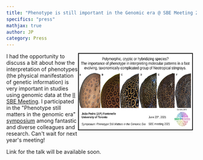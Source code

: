 ```yaml
---
title: "Phenotype is still important in the Genomic era @ SBE Meeting 2021"
specifics: "press"
mathjax: true
author: JP
category: Press
---
```

<img style="float: right; margin: 0px 10px 10px 0px" src="/img/phenotype_sbe.jpg" width="300px" height="200px" border="2px">

I had the opportunity to discuss a bit about how the interpretation of phenotypes (the physical manifestation of genetic information) is very important in studies using genomic data at the [II SBE Meeting](https://www.sbemeeting.com/). I participated in the "Phenotype still matters in the genomic era" [symposium](https://www.sbemeeting.com/symposia) among fantastic and diverse colleagues and research. Can't wait for next year's meeting! 

Link for the talk will be available soon.
